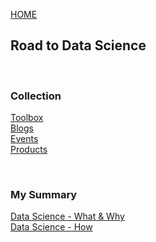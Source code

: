 [HOME](https://tane-rs.github.io)

## Road to Data Science

<br>

### Collection
[Toolbox](collection/toolbox.md)   
[Blogs](collection/blogs.md)  
[Events](collection/events.md)  
[Products](collection/products.md)  

<br>

### My Summary
[Data Science - What & Why]()  
[Data Science - How]()